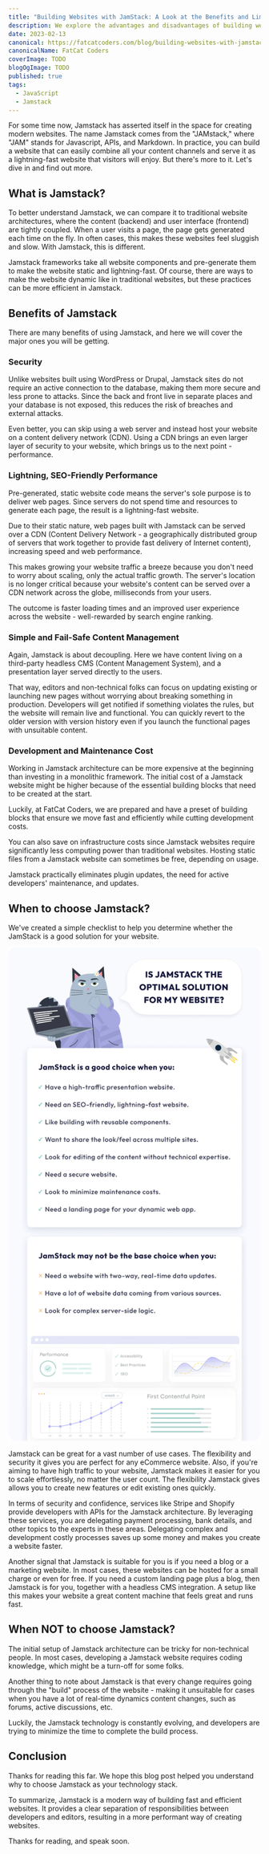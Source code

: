 ```yaml
---
title: "Building Websites with JamStack: A Look at the Benefits and Limitations"
description: We explore the advantages and disadvantages of building websites with JamStack technology, helping you make an informed decision about whether to use it for your next website.
date: 2023-02-13
canonical: https://fatcatcoders.com/blog/building-websites-with-jamstack-a-look-at-the-benefits-and-limitations
canonicalName: FatCat Coders
coverImage: TODO
blogOgImage: TODO
published: true
tags:
  - JavaScript
  - Jamstack
---
```


For some time now, Jamstack has asserted itself in the space for creating modern websites. The name Jamstack comes from the "JAMstack," where "JAM" stands for Javascript, APIs, and Markdown. In practice, you can build a website that can easily combine all your content channels and serve it as a lightning-fast website that visitors will enjoy. But there's more to it. Let's dive in and find out more.

## What is Jamstack?

To better understand Jamstack, we can compare it to traditional website architectures, where the content (backend) and user interface (frontend) are tightly coupled. When a user visits a page, the page gets generated each time on the fly. In often cases, this makes these websites feel sluggish and slow. With Jamstack, this is different.

Jamstack frameworks take all website components and pre-generate them to make the website static and lightning-fast. Of course, there are ways to make the website dynamic like in traditional websites, but these practices can be more efficient in Jamstack.

## Benefits of Jamstack

There are many benefits of using Jamstack, and here we will cover the major ones you will be getting.

### Security

Unlike websites built using WordPress or Drupal, Jamstack sites do not require an active connection to the database, making them more secure and less prone to attacks. Since the back and front live in separate places and your database is not exposed, this reduces the risk of breaches and external attacks.

Even better, you can skip using a web server and instead host your website on a content delivery network (CDN). Using a CDN brings an even larger layer of security to your website, which brings us to the next point - performance.

### Lightning, SEO-Friendly Performance

Pre-generated, static website code means the server's sole purpose is to deliver web pages. Since servers do not spend time and resources to generate each page, the result is a lightning-fast website.

Due to their static nature, web pages built with Jamstack can be served over a CDN (Content Delivery Network - a geographically distributed group of servers that work together to provide fast delivery of Internet content), increasing speed and web performance.

This makes growing your website traffic a breeze because you don't need to worry about scaling, only the actual traffic growth. The server's location is no longer critical because your website's content can be served over a CDN network across the globe, milliseconds from your users.

The outcome is faster loading times and an improved user experience across the website - well-rewarded by search engine ranking.

### Simple and Fail-Safe Content Management

Again, Jamstack is about decoupling. Here we have content living on a third-party headless CMS (Content Management System), and a presentation layer served directly to the users.

That way, editors and non-technical folks can focus on updating existing or launching new pages without worrying about breaking something in production. Developers will get notified if something violates the rules, but the website will remain live and functional. You can quickly revert to the older version with version history even if you launch the functional pages with unsuitable content.

### Development and Maintenance Cost

Working in Jamstack architecture can be more expensive at the beginning than investing in a monolithic framework. The initial cost of a Jamstack website might be higher because of the essential building blocks that need to be created at the start.

Luckily, at FatCat Coders, we are prepared and have a preset of building blocks that ensure we move fast and efficiently while cutting development costs.

You can also save on infrastructure costs since Jamstack websites require significantly less computing power than traditional websites. Hosting static files from a Jamstack website can sometimes be free, depending on usage.

Jamstack practically eliminates plugin updates, the need for active developers' maintenance, and updates.

## When to choose Jamstack?

We've created a simple checklist to help you determine whether the JamStack is a good solution for your website.

![Advantages and disadvantages of using JamStack for building websites. ](./jamstack-pros-and-cons.webp)

Jamstack can be great for a vast number of use cases. The flexibility and security it gives you are perfect for any eCommerce website. Also, if you're aiming to have high traffic to your website, Jamstack makes it easier for you to scale effortlessly, no matter the user count. The flexibility Jamstack gives allows you to create new features or edit existing ones quickly.

In terms of security and confidence, services like Stripe and Shopify provide developers with APIs for the Jamstack architecture. By leveraging these services, you are delegating payment processing, bank details, and other topics to the experts in these areas. Delegating complex and development costly processes saves up some money and makes you create a website faster.

Another signal that Jamstack is suitable for you is if you need a blog or a marketing website. In most cases, these websites can be hosted for a small charge or even for free. If you need a custom landing page plus a blog, then Jamstack is for you, together with a headless CMS integration. A setup like this makes your website a great content machine that feels great and runs fast.

## When NOT to choose Jamstack?

The initial setup of Jamstack architecture can be tricky for non-technical people. In most cases, developing a Jamstack website requires coding knowledge, which might be a turn-off for some folks.

Another thing to note about Jamstack is that every change requires going through the "build" process of the website - making it unsuitable for cases when you have a lot of real-time dynamics content changes, such as forums, active discussions, etc.

Luckily, the Jamstack technology is constantly evolving, and developers are trying to minimize the time to complete the build process.

## Conclusion

Thanks for reading this far. We hope this blog post helped you understand why to choose Jamstack as your technology stack.

To summarize, Jamstack is a modern way of building fast and efficient websites. It provides a clear separation of responsibilities between developers and editors, resulting in a more performant way of creating websites.

Thanks for reading, and speak soon.
